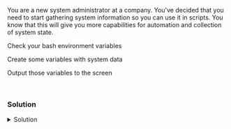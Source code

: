 You are a new system administrator at a company. You've decided that you need to start gathering system information so you can use it in scripts. You know that this will give you more capabilities for automation and collection of system state.

Check your bash environment variables

Create some variables with system data

Output those variables to the screen

<br>

### Solution
<details>
<summary>Solution</summary>
Check your environmental variables

```plain
printenv
```

Also

```plain
env
```

and also 

```plain
declare -p
```

and also 

```plain
set
```
---
Is there any difference between the two above commands? How can you prove it?

We can check the difference with: 
```plain
printenv | wc -l
env | wc -l
declare -p | wc -l
set | wc -l
```
- `set` gives us more lines, it will include all env vars, shell vars and functions
- `declare -p` gives as a little less lines, it will include all env vars and shell vars
- `printenv` and `env` are quite the same and will give us only env vars
---
Test the output of a variable named `$name`

```plain
echo $name
```

Did that give any output, why or why not?
- It doesn't exist.

Let's populate that variable with some information

```plain
uname
name=$(uname)
```

Test the output of a variable named `$name`

```plain
echo $name
```

Can you capture whether or not processes are running? Test for httpd and sshd.

```plain
ps -ef | grep -i [h]ttpd
httpdCheck=$(echo $?)
```

```plain
ps -ef | grep -i [s]shd
sshdCheck=$(echo $?)
```

Can you verify that they're correct? Which one is running and which one is not running?

(httpd is not running and sshd is running)

---
How does syntax `ps -ef | grep -i [s]shd` even work? Why does grep exclude itself?

The trick is quite interesting:
- For grep the shell resolves regex by giving internally "sshd" as parameter. 
- However, when grep filters ps results, it still sees [s]shd in process list. And it doesn't match with the resolved name before. 

There is an alternative for that syntax as well:
- ` ps -ef | grep -i sshd | grep -v grep `

</details>